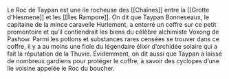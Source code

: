Le Roc de Taypan est une ile rocheuse des [[Chaînes]] entre la [[Grotte d'Hesmene]] et les [[Îles Rampore]].
On dit que Taypan Bonneseaux, le capitaine de la mince caravelle Hurlement, a enterré un coffre sur ce petit promontoire et qu’il contiendrait les biens du célèbre alchimiste Voxong de Pashow. Parmi les potions et substances rares censées se trouver dans ce coffre, il y a au moins une fiole du légendaire élixir d’orchidée solaire qui a fait la réputation de la Thuvie. Évidemment, on dit aussi que Taypan a laissé de nombreux gardiens pour protéger le coffre, à savoir des cyclopes d’une île voisine appelée le Roc du boucher.